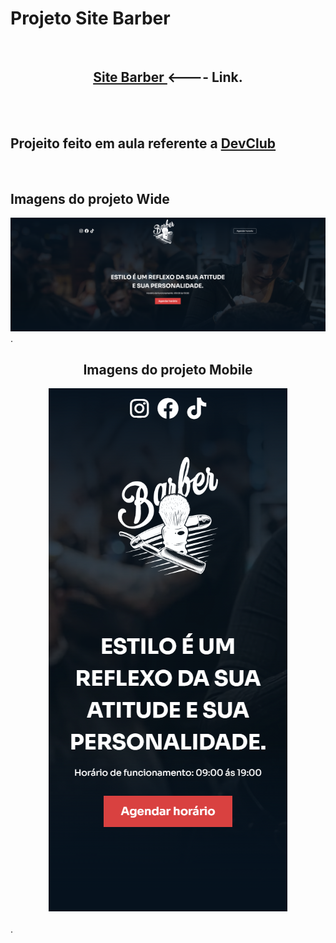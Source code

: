 <h1>Projeto Site Barber</h1>
<br>
<center><h2> <a href="https://alissonclaro.github.io/Projeto_Barbearia/" target="_blank"> Site Barber </a>  <---- Link.</h2>  </center>
<br>
<br>
<h2>Projeito feito em aula referente a <a href="https://aulas.devclub.com.br">DevClub</a></h2>
<br>
<h2>Imagens do projeto Wide</h2>
<img src="assets/CapaTela.png">
<br>
.
<center><h2>Imagens do projeto Mobile</h2>
<img src="assets/cellpage.png"></center>
<br>
.
